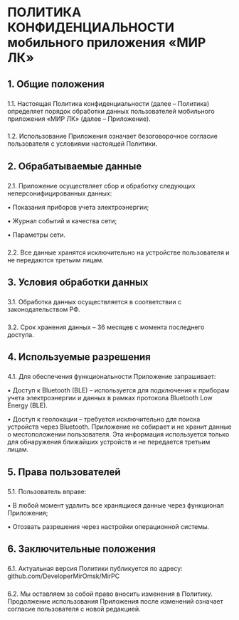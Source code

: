 <h1 align="left">ПОЛИТИКА КОНФИДЕНЦИАЛЬНОСТИ мобильного приложения «МИР ЛК»</h1>

###

<h2 align="left">1. Общие положения</h2>

###

<p align="left">1.1.  Настоящая Политика конфиденциальности (далее – Политика) определяет порядок обработки данных пользователей мобильного приложения «МИР ЛК» (далее – Приложение).</p>

###

<p align="left">1.2.	Использование Приложения означает безоговорочное согласие пользователя с условиями настоящей Политики.</p>

###

<h2 align="left">2.	Обрабатываемые данные</h2>

###

<p align="left">2.1.	Приложение осуществляет сбор и обработку следующих неперсонифицированных данных:
  
•	Показания приборов учета электроэнергии;

•	Журнал событий и качества сети;

•	Параметры сети.
</p>

###

<p align="left">2.2.	Все данные хранятся исключительно на устройстве пользователя и не передаются третьим лицам.</p>

###

<h2 align="left">3.	Условия обработки данных</h2>

###

<p align="left">3.1.	Обработка данных осуществляется в соответствии с законодательством РФ. </p>

###

<p align="left">3.2.	Срок хранения данных – 36 месяцев с момента последнего доступа.</p>

###

<h2 align="left">4.	Используемые разрешения</h2>

###

<p align="left">4.1.	Для обеспечения функциональности Приложение запрашивает:
  
•	Доступ к Bluetooth (BLE) – используется для подключения к приборам учета электроэнергии и данных в рамках протокола Bluetooth Low Energy (BLE).

•	Доступ к геолокации – требуется исключительно для поиска устройств через Bluetooth. Приложение не собирает и не хранит данные о местоположении пользователя. Эта информация используется только для обнаружения ближайших устройств и не передается третьим лицам.
</p>

###

<h2 align="left">5.	Права пользователей</h2>

###

<p align="left">5.1.	Пользователь вправе:
  
•	В любой момент удалить все хранящиеся данные через функционал Приложения;
  
•	Отозвать разрешения через настройки операционной системы.
</p>

###

<h2 align="left">6.	Заключительные положения</h2>

###

<p align="left">6.1.	Актуальная версия Политики публикуется по адресу: github.com/DeveloperMirOmsk/MirPC</p>

###

<p align="left">6.2.	Мы оставляем за собой право вносить изменения в Политику. Продолжение использования Приложения после изменений означает согласие пользователя с новой редакцией.</p>

###
